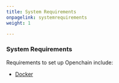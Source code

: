 ```yaml
---
title: System Requirements
onpagelink: systemrequirements
weight: 1

---
```


### **System Requirements**

Requirements to set up Openchain include:

*   [Docker](https://www.docker.com/get-started)

